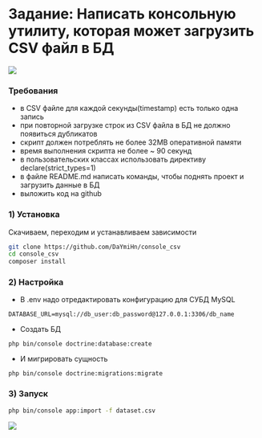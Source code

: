 # Задание: Написать консольную утилиту, которая может загрузить CSV файл в БД


![](https://i.imgur.com/P5qnSqE.png)

### Требования
* в CSV файле для каждой секунды(timestamp) есть только одна запись
* при повторной загрузке строк из CSV файла в БД не должно появиться дубликатов
* скрипт должен потреблять не более 32MB оперативной памяти
* время выполнения скрипта не более ~ 90 секунд
* в пользовательских классах использовать директиву declare(strict_types=1)
* в файле README.md написать команды, чтобы поднять проект и загрузить данные в БД
* выложить код на github



### 1) Установка

Скачиваем, переходим и устанавливаем зависимости 

```sh
git clone https://github.com/DaYmiHn/console_csv
cd console_csv
composer install
```
### 2) Настройка
- В .env надо отредактировать конфигурацию для СУБД MySQL
``` 
DATABASE_URL=mysql://db_user:db_password@127.0.0.1:3306/db_name
```
- Создать БД
``` 
php bin/console doctrine:database:create
 ```
- И мигрировать сущность
```
php bin/console doctrine:migrations:migrate
 ```




### 3) Запуск
```sh
php bin/console app:import -f dataset.csv
```
![](https://i.imgur.com/4rFx5Bn.png)
